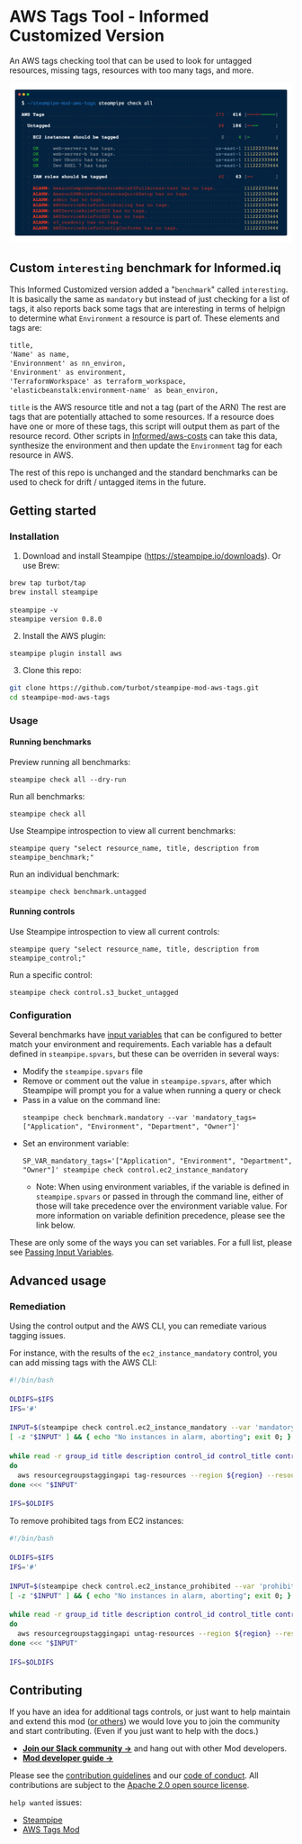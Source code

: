 # AWS Tags Tool - Informed Customized Version

An AWS tags checking tool that can be used to look for untagged resources, missing tags, resources with too many tags, and more.

![image](https://raw.githubusercontent.com/turbot/steampipe-mod-aws-tags/main/docs/aws_tags_mod_terminal.png)

## Custom `interesting` benchmark for Informed.iq

This Informed Customized version added a "`benchmark`" called `interesting`. It is basically the same as `mandatory` but instead of just checking for a list of tags, it also reports back some tags that are interesting in terms of helpign to determine what `Environment` a resource is part of. These elements and tags are:

```csv
title,
'Name' as name,
'Environnment' as nn_environ,
'Environment' as environment,
'TerraformWorkspace' as terraform_workspace,
'elasticbeanstalk:environment-name' as bean_environ,

```

`title` is the AWS resource title and not a tag (part of the ARN)
The rest are tags that are potentially attached to some resources. If a resource does have one or more of these tags, this script will output them as part of the resource record. Other scripts in [Informed/aws-costs](https://github.com/Informed/aws-costs) can take this data, synthesize the environment and then update the `Environment` tag for each resource in AWS.

The rest of this repo is unchanged and the standard benchmarks can be used to check for drift / untagged items in the future.

## Getting started

### Installation

1. Download and install Steampipe (https://steampipe.io/downloads). Or use Brew:

```shell
brew tap turbot/tap
brew install steampipe

steampipe -v
steampipe version 0.8.0
```

2. Install the AWS plugin:

```shell
steampipe plugin install aws
```

3. Clone this repo:

```sh
git clone https://github.com/turbot/steampipe-mod-aws-tags.git
cd steampipe-mod-aws-tags
```

### Usage

#### Running benchmarks

Preview running all benchmarks:

```shell
steampipe check all --dry-run
```

Run all benchmarks:

```shell
steampipe check all
```

Use Steampipe introspection to view all current benchmarks:

```shell
steampipe query "select resource_name, title, description from steampipe_benchmark;"
```

Run an individual benchmark:

```shell
steampipe check benchmark.untagged
```

#### Running controls

Use Steampipe introspection to view all current controls:

```shell
steampipe query "select resource_name, title, description from steampipe_control;"
```

Run a specific control:

```shell
steampipe check control.s3_bucket_untagged
```

### Configuration

Several benchmarks have [input variables](https://steampipe.io/docs/using-steampipe/mod-variables) that can be configured to better match your environment and requirements. Each variable has a default defined in `steampipe.spvars`, but these can be overriden in several ways:

- Modify the `steampipe.spvars` file
- Remove or comment out the value in `steampipe.spvars`, after which Steampipe will prompt you for a value when running a query or check
- Pass in a value on the command line:
  ```shell
  steampipe check benchmark.mandatory --var 'mandatory_tags=["Application", "Environment", "Department", "Owner"]'
  ```
- Set an environment variable:
  ```shell
  SP_VAR_mandatory_tags='["Application", "Environment", "Department", "Owner"]' steampipe check control.ec2_instance_mandatory
  ```
  - Note: When using environment variables, if the variable is defined in `steampipe.spvars` or passed in through the command line, either of those will take precedence over the environment variable value. For more information on variable definition precedence, please see the link below.

These are only some of the ways you can set variables. For a full list, please see [Passing Input Variables](https://steampipe.io/docs/using-steampipe/mod-variables#passing-input-variables).

## Advanced usage

### Remediation

Using the control output and the AWS CLI, you can remediate various tagging issues.

For instance, with the results of the `ec2_instance_mandatory` control, you can add missing tags with the AWS CLI:

```bash
#!/bin/bash

OLDIFS=$IFS
IFS='#'

INPUT=$(steampipe check control.ec2_instance_mandatory --var 'mandatory_tags=["Application"]' --output csv --header=false --separator '#' | grep 'alarm')
[ -z "$INPUT" ] && { echo "No instances in alarm, aborting"; exit 0; }

while read -r group_id title description control_id control_title control_description reason resource status account_id region
do
  aws resourcegroupstaggingapi tag-resources --region ${region} --resource-arn-list ${resource} --tags Application=MyApplication
done <<< "$INPUT"

IFS=$OLDIFS
```

To remove prohibited tags from EC2 instances:

```bash
#!/bin/bash

OLDIFS=$IFS
IFS='#'

INPUT=$(steampipe check control.ec2_instance_prohibited --var 'prohibited_tags=["Password"]' --output csv --header=false --separator '#' | grep 'alarm')
[ -z "$INPUT" ] && { echo "No instances in alarm, aborting"; exit 0; }

while read -r group_id title description control_id control_title control_description reason resource status account_id region
do
  aws resourcegroupstaggingapi untag-resources --region ${region} --resource-arn-list ${resource} --tag-keys Password
done <<< "$INPUT"

IFS=$OLDIFS
```

## Contributing

If you have an idea for additional tags controls, or just want to help maintain and extend this mod ([or others](https://github.com/topics/steampipe-mod)) we would love you to join the community and start contributing. (Even if you just want to help with the docs.)

- **[Join our Slack community →](https://join.slack.com/t/steampipe/shared_invite/zt-oij778tv-lYyRTWOTMQYBVAbtPSWs3g)** and hang out with other Mod developers.
- **[Mod developer guide →](https://steampipe.io/docs/steampipe-mods/writing-mods.md)**

Please see the [contribution guidelines](https://github.com/turbot/steampipe/blob/main/CONTRIBUTING.md) and our [code of conduct](https://github.com/turbot/steampipe/blob/main/CODE_OF_CONDUCT.md). All contributions are subject to the [Apache 2.0 open source license](https://github.com/turbot/steampipe-mod-aws-tags/blob/main/LICENSE).

`help wanted` issues:

- [Steampipe](https://github.com/turbot/steampipe/labels/help%20wanted)
- [AWS Tags Mod](https://github.com/turbot/steampipe-mod-aws-tags/labels/help%20wanted)
